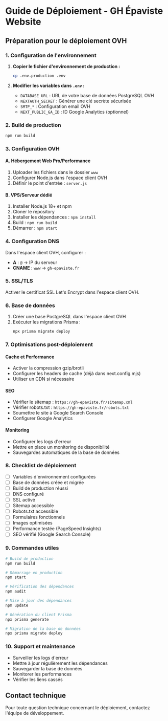 # Guide de Déploiement - GH Épaviste Website

## Préparation pour le déploiement OVH

### 1. Configuration de l'environnement

1. **Copier le fichier d'environnement de production :**
   ```bash
   cp .env.production .env
   ```

2. **Modifier les variables dans `.env` :**
   - `DATABASE_URL` : URL de votre base de données PostgreSQL OVH
   - `NEXTAUTH_SECRET` : Générer une clé secrète sécurisée
   - `SMTP_*` : Configuration email OVH
   - `NEXT_PUBLIC_GA_ID` : ID Google Analytics (optionnel)

### 2. Build de production

```bash
npm run build
```

### 3. Configuration OVH

#### A. Hébergement Web Pro/Performance
1. Uploader les fichiers dans le dossier `www`
2. Configurer Node.js dans l'espace client OVH
3. Définir le point d'entrée : `server.js`

#### B. VPS/Serveur dédié
1. Installer Node.js 18+ et npm
2. Cloner le repository
3. Installer les dépendances : `npm install`
4. Build : `npm run build`
5. Démarrer : `npm start`

### 4. Configuration DNS

Dans l'espace client OVH, configurer :
- **A** : `@` → IP du serveur
- **CNAME** : `www` → `gh-epaviste.fr`

### 5. SSL/TLS

Activer le certificat SSL Let's Encrypt dans l'espace client OVH.

### 6. Base de données

1. Créer une base PostgreSQL dans l'espace client OVH
2. Exécuter les migrations Prisma :
   ```bash
   npx prisma migrate deploy
   ```

### 7. Optimisations post-déploiement

#### Cache et Performance
- Activer la compression gzip/brotli
- Configurer les headers de cache (déjà dans next.config.mjs)
- Utiliser un CDN si nécessaire

#### SEO
- Vérifier le sitemap : `https://gh-epaviste.fr/sitemap.xml`
- Vérifier robots.txt : `https://gh-epaviste.fr/robots.txt`
- Soumettre le site à Google Search Console
- Configurer Google Analytics

#### Monitoring
- Configurer les logs d'erreur
- Mettre en place un monitoring de disponibilité
- Sauvegardes automatiques de la base de données

### 8. Checklist de déploiement

- [ ] Variables d'environnement configurées
- [ ] Base de données créée et migrée
- [ ] Build de production réussi
- [ ] DNS configuré
- [ ] SSL activé
- [ ] Sitemap accessible
- [ ] Robots.txt accessible
- [ ] Formulaires fonctionnels
- [ ] Images optimisées
- [ ] Performance testée (PageSpeed Insights)
- [ ] SEO vérifié (Google Search Console)

### 9. Commandes utiles

```bash
# Build de production
npm run build

# Démarrage en production
npm start

# Vérification des dépendances
npm audit

# Mise à jour des dépendances
npm update

# Génération du client Prisma
npx prisma generate

# Migration de la base de données
npx prisma migrate deploy
```

### 10. Support et maintenance

- Surveiller les logs d'erreur
- Mettre à jour régulièrement les dépendances
- Sauvegarder la base de données
- Monitorer les performances
- Vérifier les liens cassés

## Contact technique

Pour toute question technique concernant le déploiement, contactez l'équipe de développement.